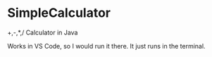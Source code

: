 # SimpleCalculator
+,-,*,/ Calculator in Java

Works in VS Code, so I would run it there. It just runs in the terminal.
